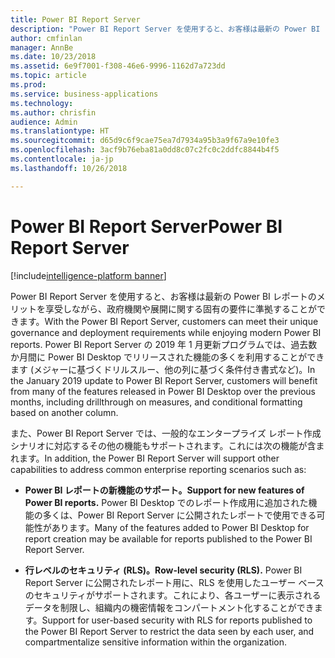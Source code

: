```yaml
---
title: Power BI Report Server
description: "Power BI Report Server を使用すると、お客様は最新の Power BI レポートのメリットを享受しながら、政府機関や展開に関する固有の要件に準拠することができます。"
author: cmfinlan
manager: AnnBe
ms.date: 10/23/2018
ms.assetid: 6e9f7001-f308-46e6-9996-1162d7a723dd
ms.topic: article
ms.prod: 
ms.service: business-applications
ms.technology: 
ms.author: chrisfin
audience: Admin
ms.translationtype: HT
ms.sourcegitcommit: d65d9c6f9cae75ea7d7934a95b3a9f67a9e10fe3
ms.openlocfilehash: 3acf9b76eba81a0dd8c07c2fc0c2ddfc8844b4f5
ms.contentlocale: ja-jp
ms.lasthandoff: 10/26/2018

---
```

# <a name="power-bi-report-server"></a><span data-ttu-id="5377d-103">Power BI Report Server</span><span class="sxs-lookup"><span data-stu-id="5377d-103">Power BI Report Server</span></span>

[!include[intelligence-platform banner](../../includes/intelligence-platform.md)]

<span data-ttu-id="5377d-104">Power BI Report Server を使用すると、お客様は最新の Power BI レポートのメリットを享受しながら、政府機関や展開に関する固有の要件に準拠することができます。</span><span class="sxs-lookup"><span data-stu-id="5377d-104">With the Power BI Report Server, customers can meet their unique governance and deployment requirements while enjoying modern Power BI reports.</span></span> <span data-ttu-id="5377d-105">Power BI Report Server の 2019 年 1 月更新プログラムでは、過去数か月間に Power BI Desktop でリリースされた機能の多くを利用することができます (メジャーに基づくドリルスルー、他の列に基づく条件付き書式など)。</span><span class="sxs-lookup"><span data-stu-id="5377d-105">In the January 2019 update to Power BI Report Server, customers will benefit from many of the features released in Power BI Desktop over the previous months, including drillthrough on measures, and conditional formatting based on another column.</span></span> 

<span data-ttu-id="5377d-106">また、Power BI Report Server では、一般的なエンタープライズ レポート作成シナリオに対応するその他の機能もサポートされます。これには次の機能が含まれます。</span><span class="sxs-lookup"><span data-stu-id="5377d-106">In addition, the Power BI Report Server will support other capabilities to address common enterprise reporting scenarios such as:</span></span>

-  <span data-ttu-id="5377d-107">**Power BI レポートの新機能のサポート。**</span><span class="sxs-lookup"><span data-stu-id="5377d-107">**Support for new features of Power BI reports.**</span></span> <span data-ttu-id="5377d-108">Power BI Desktop でのレポート作成用に追加された機能の多くは、Power BI Report Server に公開されたレポートで使用できる可能性があります。</span><span class="sxs-lookup"><span data-stu-id="5377d-108">Many of the features added to Power BI Desktop for report creation may be available for reports published to the Power BI Report Server.</span></span>

-   <span data-ttu-id="5377d-109">**行レベルのセキュリティ (RLS)。**</span><span class="sxs-lookup"><span data-stu-id="5377d-109">**Row-level security (RLS).**</span></span> <span data-ttu-id="5377d-110">Power BI Report Server に公開されたレポート用に、RLS を使用したユーザー ベースのセキュリティがサポートされます。これにより、各ユーザーに表示されるデータを制限し、組織内の機密情報をコンパートメント化することができます。</span><span class="sxs-lookup"><span data-stu-id="5377d-110">Support for user-based security with RLS for reports published to the Power BI Report Server to restrict the data seen by each user, and compartmentalize sensitive information within the organization.</span></span>

